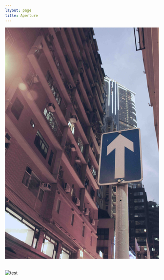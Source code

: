 ```yaml
---
layout: page
title: Aperture
---
```


![test](/photo/IMG_2062m1.jpg)
<br/><br/><br/>
![test](/photo/DSC_0354.jpg)
